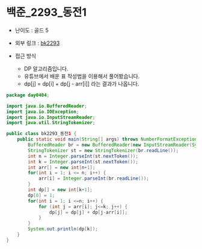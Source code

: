 백준_2293_동전1
=============
* 난이도 : 골드 5
* 외부 링크 : [bk2293](https://www.acmicpc.net/problem/2293)

* 접근 방식
	+ DP 알고리즘입니다.
	+ 유튜브에서 배운 표 작성법을 이용해서 풀어봤습니다.
	+ dp[j] = dp[i] + dp[j - arr[i]] 라는 결과가 나옵니다.

```java
package day0404;

import java.io.BufferedReader;
import java.io.IOException;
import java.io.InputStreamReader;
import java.util.StringTokenizer;

public class bk2293_동전1 {
	public static void main(String[] args) throws NumberFormatException, IOException {
		BufferedReader br = new BufferedReader(new InputStreamReader(System.in));
		StringTokenizer st = new StringTokenizer(br.readLine());
		int n = Integer.parseInt(st.nextToken());
		int k = Integer.parseInt(st.nextToken());
		int arr[] = new int[n+1];
		for(int i = 1; i <= n; i++) {
			arr[i] = Integer.parseInt(br.readLine());
		}
		int dp[] = new int[k+1];
		dp[0] = 1;
		for(int i = 1; i <=n; i++) {
			for (int j = arr[i]; j<=k; j++) {
				dp[j] = dp[j] + dp[j-arr[i]];
			}
		}
		System.out.println(dp[k]);
	}
}
